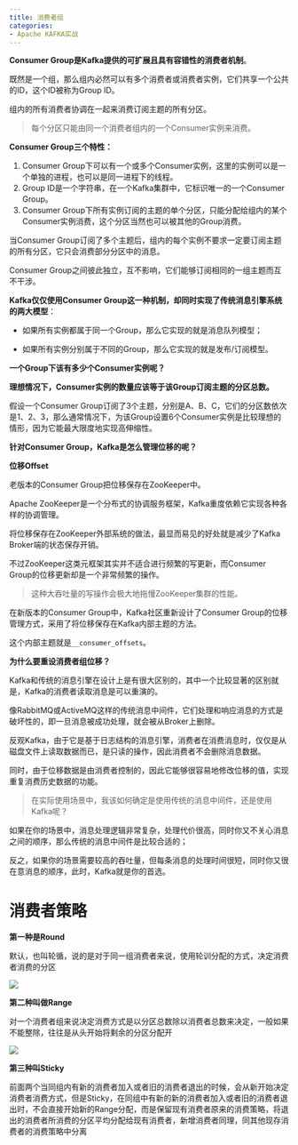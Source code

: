 ```yaml
---
title: 消费者组
categories: 
- Apache KAFKA实战
---
```


**Consumer Group是Kafka提供的可扩展且具有容错性的消费者机制**。

既然是一个组，那么组内必然可以有多个消费者或消费者实例，它们共享一个公共的ID，这个ID被称为Group ID。

组内的所有消费者协调在一起来消费订阅主题的所有分区。

> 每个分区只能由同一个消费者组内的一个Consumer实例来消费。

**Consumer Group三个特性：**

1. Consumer Group下可以有一个或多个Consumer实例，这里的实例可以是一个单独的进程，也可以是同一进程下的线程。
2. Group ID是一个字符串，在一个Kafka集群中，它标识唯一的一个Consumer Group。
3. Consumer Group下所有实例订阅的主题的单个分区，只能分配给组内的某个Consumer实例消费，这个分区当然也可以被其他的Group消费。

当Consumer Group订阅了多个主题后，组内的每个实例不要求一定要订阅主题的所有分区，它只会消费部分分区中的消息。

Consumer Group之间彼此独立，互不影响，它们能够订阅相同的一组主题而互不干涉。

**Kafka仅仅使用Consumer Group这一种机制，却同时实现了传统消息引擎系统的两大模型**：

* 如果所有实例都属于同一个Group，那么它实现的就是消息队列模型；

* 如果所有实例分别属于不同的Group，那么它实现的就是发布/订阅模型。

**一个Group下该有多少个Consumer实例呢？**

**理想情况下，Consumer实例的数量应该等于该Group订阅主题的分区总数。**

假设一个Consumer Group订阅了3个主题，分别是A、B、C，它们的分区数依次是1、2、3，那么通常情况下，为该Group设置6个Consumer实例是比较理想的情形，因为它能最大限度地实现高伸缩性。

**针对Consumer Group，Kafka是怎么管理位移的呢？**

**位移Offset**

老版本的Consumer Group把位移保存在ZooKeeper中。

Apache ZooKeeper是一个分布式的协调服务框架，Kafka重度依赖它实现各种各样的协调管理。

将位移保存在ZooKeeper外部系统的做法，最显而易见的好处就是减少了Kafka Broker端的状态保存开销。

不过ZooKeeper这类元框架其实并不适合进行频繁的写更新，而Consumer Group的位移更新却是一个非常频繁的操作。

> 这种大吞吐量的写操作会极大地拖慢ZooKeeper集群的性能。

在新版本的Consumer Group中，Kafka社区重新设计了Consumer Group的位移管理方式，采用了将位移保存在Kafka内部主题的方法。

这个内部主题就是`__consumer_offsets`。

**为什么要重设消费者组位移？**

Kafka和传统的消息引擎在设计上是有很大区别的，其中一个比较显著的区别就是，Kafka的消费者读取消息是可以重演的。

像RabbitMQ或ActiveMQ这样的传统消息中间件，它们处理和响应消息的方式是破坏性的，即一旦消息被成功处理，就会被从Broker上删除。

反观Kafka，由于它是基于日志结构的消息引擎，消费者在消费消息时，仅仅是从磁盘文件上读取数据而已，是只读的操作，因此消费者不会删除消息数据。

同时，由于位移数据是由消费者控制的，因此它能够很容易地修改位移的值，实现重复消费历史数据的功能。

> 在实际使用场景中，我该如何确定是使用传统的消息中间件，还是使用Kafka呢？

如果在你的场景中，消息处理逻辑非常复杂，处理代价很高，同时你又不关心消息之间的顺序，那么传统的消息中间件是比较合适的；

反之，如果你的场景需要较高的吞吐量，但每条消息的处理时间很短，同时你又很在意消息的顺序，此时，Kafka就是你的首选。

# 消费者策略

**第一种是Round**

默认，也叫轮循，说的是对于同一组消费者来说，使用轮训分配的方式，决定消费者消费的分区

![](https://img-blog.csdnimg.cn/04841a8fc5f24052b99c0e4a103e6d27.png)

**第二种叫做Range**

对一个消费者组来说决定消费方式是以分区总数除以消费者总数来决定，一般如果不能整除，往往是从头开始将剩余的分区分配开

![](https://img-blog.csdnimg.cn/16c0e67c905d4d5ab19f7d4c363e21f4.png)

**第三种叫Sticky**

前面两个当同组内有新的消费者加入或者旧的消费者退出的时候，会从新开始决定消费者消费方式，但是Sticky，在同组中有新的新的消费者加入或者旧的消费者退出时，不会直接开始新的Range分配，而是保留现有消费者原来的消费策略，将退出的消费者所消费的分区平均分配给现有消费者，新增消费者同理，同其他现存消费者的消费策略中分离